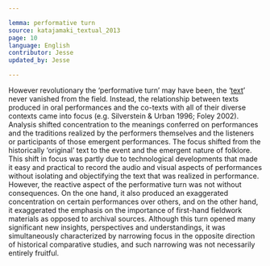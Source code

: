 ```yaml
---

lemma: performative turn
source: katajamaki_textual_2013
page: 10
language: English
contributor: Jesse
updated_by: Jesse

---
```

However revolutionary the ‘performative turn’ may have been, the ‘[text](text.html)’ never vanished from the field. Instead, the relationship between texts produced in oral performances and the co-texts with all of their diverse contexts came into focus (e.g. Silverstein & Urban 1996; Foley 2002). Analysis shifted concentration to the meanings conferred on performances and the traditions realized by the performers themselves and the listeners or participants of those emergent performances. The focus shifted from the historically ‘original’ text to the event and the emergent nature of folklore. This shift in focus was partly due to technological developments that made it easy and practical to record the audio and visual aspects of performances without isolating and objectifying the text that was realized in performance. However, the reactive aspect of the performative turn was not without consequences. On the one hand, it also produced an exaggerated concentration on certain performances over others, and on the other hand, it exaggerated the emphasis on the importance of first-hand fieldwork materials as opposed to archival sources. Although this turn opened many significant new insights, perspectives and understandings, it was simultaneously characterized by narrowing focus in the opposite direction of historical comparative studies, and such narrowing was not necessarily entirely fruitful.
